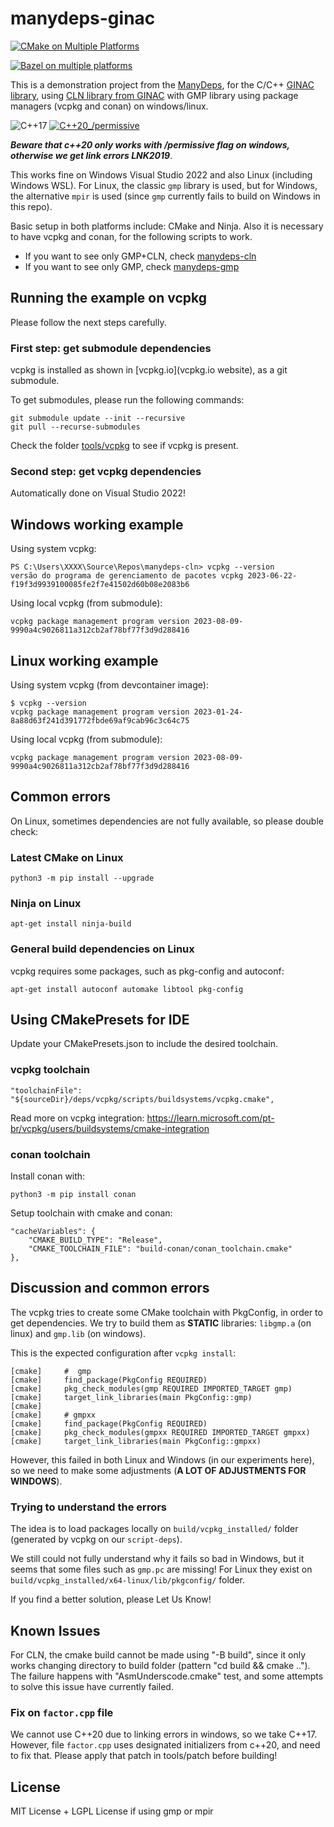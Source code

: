 # manydeps-ginac

[![CMake on Multiple Platforms](https://github.com/manydeps/manydeps-ginac/actions/workflows/cmake-multi-platform.yml/badge.svg)](https://github.com/manydeps/manydeps-ginac/actions/workflows/cmake-multi-platform.yml)

[![Bazel on multiple platforms](https://github.com/manydeps/manydeps-ginac/actions/workflows/bazel-multi-platform.yml/badge.svg)](https://github.com/manydeps/manydeps-ginac/actions/workflows/bazel-multi-platform.yml)

This is a demonstration project from the [ManyDeps](https://github.com/manydeps),
for the C/C++ [GINAC library](https://www.ginac.de/), using [CLN library from GINAC](https://www.ginac.de/CLN/) with GMP library using package managers (vcpkg and conan) on windows/linux.

![C++17](https://img.shields.io/badge/std-c%2B%2B17-blue) [![C++20_/permissive](https://img.shields.io/badge/std-c%2B%2B20_%2Fpermissive-blue)](https://devblogs.microsoft.com/cppblog/msvc-cpp20-and-the-std-cpp20-switch/)

***Beware that c++20 only works with /permissive flag on windows, otherwise we get link errors LNK2019***.

This works fine on Windows Visual Studio 2022 and also Linux (including Windows WSL).
For Linux, the classic `gmp` library is used, but for Windows, the alternative `mpir`
is used (since `gmp` currently fails to build on Windows in this repo).

Basic setup in both platforms include: CMake and Ninja.
Also it is necessary to have vcpkg and conan, for the following scripts to work.

- If you want to see only GMP+CLN, check [manydeps-cln](https://github.com/manydeps/manydeps-cln)
- If you want to see only GMP, check [manydeps-gmp](https://github.com/manydeps/manydeps-gmp)

## Running the example on vcpkg

Please follow the next steps carefully.

### First step: get submodule dependencies

vcpkg is installed as shown in [vcpkg.io](vcpkg.io website), as a git submodule.

To get submodules, please run the following commands:

```
git submodule update --init --recursive
git pull --recurse-submodules
```

Check the folder [tools/vcpkg](tools/vcpkg) to see if vcpkg is present.

### Second step: get vcpkg dependencies

Automatically done on Visual Studio 2022! 

## Windows working example

Using system vcpkg:

```
PS C:\Users\XXXX\Source\Repos\manydeps-cln> vcpkg --version
versão do programa de gerenciamento de pacotes vcpkg 2023-06-22-f19f3d9939100085fe2f7e41502d60b08e2083b6
```

Using local vcpkg (from submodule):

```
vcpkg package management program version 2023-08-09-9990a4c9026811a312cb2af78bf77f3d9d288416
```

## Linux working example

Using system vcpkg (from devcontainer image):

```
$ vcpkg --version
vcpkg package management program version 2023-01-24-8a88d63f241d391772fbde69af9cab96c3c64c75
```

Using local vcpkg (from submodule):

```
vcpkg package management program version 2023-08-09-9990a4c9026811a312cb2af78bf77f3d9d288416
```

<!--

#### On Windows

On Windows Visual Studio, open the **Developer Command Prompt** and execute:

```
.\tools\vcpkg\bootstrap-vcpkg.bat
.\script-deps.bat
```

#### On Linux (or WSL)

On Linux (or WSL), just run:

```
./tools/vcpkg/bootstrap-vcpkg.sh 
./script-deps.sh
```

-->

## Common errors

On Linux, sometimes dependencies are not fully available, so please double check:

### Latest CMake on Linux

```
python3 -m pip install --upgrade
```

### Ninja on Linux

```
apt-get install ninja-build
```

### General build dependencies on Linux

vcpkg requires some packages, such as pkg-config and autoconf:

```
apt-get install autoconf automake libtool pkg-config
```

## Using CMakePresets for IDE

Update your CMakePresets.json to include the desired toolchain.

### vcpkg toolchain

```{.json}
"toolchainFile": "${sourceDir}/deps/vcpkg/scripts/buildsystems/vcpkg.cmake",
```

Read more on vcpkg integration: https://learn.microsoft.com/pt-br/vcpkg/users/buildsystems/cmake-integration

### conan toolchain

Install conan with:

```
python3 -m pip install conan
```

Setup toolchain with cmake and conan:

```{.json}
"cacheVariables": {
    "CMAKE_BUILD_TYPE": "Release",
    "CMAKE_TOOLCHAIN_FILE": "build-conan/conan_toolchain.cmake"
},
```

## Discussion and common errors

The vcpkg tries to create some CMake toolchain with PkgConfig, 
in order to get dependencies.
We try to build them as **STATIC** libraries: 
`libgmp.a` (on linux) and `gmp.lib` (on windows).

This is the expected configuration after `vcpkg install`:

```
[cmake]     #  gmp
[cmake]     find_package(PkgConfig REQUIRED)
[cmake]     pkg_check_modules(gmp REQUIRED IMPORTED_TARGET gmp)
[cmake]     target_link_libraries(main PkgConfig::gmp)
[cmake] 
[cmake]     # gmpxx
[cmake]     find_package(PkgConfig REQUIRED)
[cmake]     pkg_check_modules(gmpxx REQUIRED IMPORTED_TARGET gmpxx)
[cmake]     target_link_libraries(main PkgConfig::gmpxx)
```

However, this failed in both Linux and Windows (in our experiments here),
 so we need to make some adjustments (**A LOT OF ADJUSTMENTS FOR WINDOWS**).

### Trying to understand the errors

The idea is to load packages locally on `build/vcpkg_installed/` folder 
(generated by vcpkg on our `script-deps`).

We still could not fully understand why it fails so bad in Windows,
but it seems that some files such as `gmp.pc` are missing!
For Linux they exist on `build/vcpkg_installed/x64-linux/lib/pkgconfig/` folder.

If you find a better solution, please Let Us Know!

## Known Issues

For CLN, the cmake build cannot be made using "-B build", 
since it only works changing directory to build folder (pattern "cd build && cmake ..").
The failure happens with "AsmUnderscode.cmake" test, and some attempts to solve this issue
have currently failed.

### Fix on `factor.cpp` file

We cannot use C++20 due to linking errors in windows, so we take C++17.
However, file `factor.cpp` uses designated initializers from c++20, and need to fix that.
Please apply that patch in tools/patch before building!

## License

MIT License + LGPL License if using gmp or mpir
